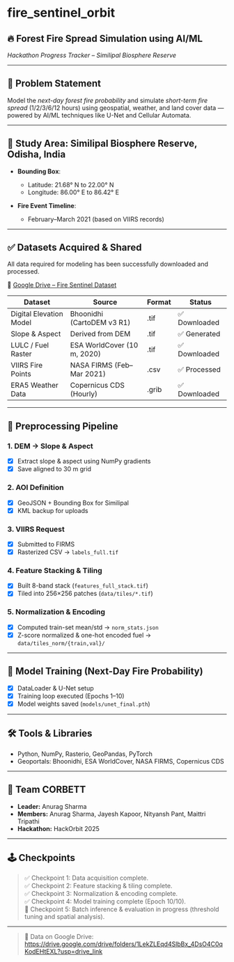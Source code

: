 # fire_sentinel_orbit  
## 🔥 Forest Fire Spread Simulation using AI/ML  
*Hackathon Progress Tracker – Similipal Biosphere Reserve*  

---

## 🚀 Problem Statement

Model the *next-day forest fire probability* and simulate *short-term fire spread* (1/2/3/6/12 hours) using geospatial, weather, and land cover data — powered by AI/ML techniques like U-Net and Cellular Automata.

---

## 📍 Study Area: Similipal Biosphere Reserve, Odisha, India

- **Bounding Box**:  
  - Latitude: 21.68° N to 22.00° N  
  - Longitude: 86.00° E to 86.42° E

- **Fire Event Timeline**:  
  - February–March 2021 (based on VIIRS records)

---

## ✅ Datasets Acquired & Shared

All data required for modeling has been successfully downloaded and processed.

🔗 [Google Drive – Fire Sentinel Dataset](https://drive.google.com/drive/folders/1LekZLEqd4SlbBx_4DsO4C0qKodEHtEXL?usp=drive_link)

| Dataset                   | Source                        | Format   | Status           |
|---------------------------|-------------------------------|----------|------------------|
| Digital Elevation Model   | Bhoonidhi (CartoDEM v3 R1)    | .tif     | ✅ Downloaded    |
| Slope & Aspect            | Derived from DEM              | .tif     | ✅ Generated     |
| LULC / Fuel Raster        | ESA WorldCover (10 m, 2020)   | .tif     | ✅ Downloaded    |
| VIIRS Fire Points         | NASA FIRMS (Feb–Mar 2021)     | .csv     | ✅ Processed     |
| ERA5 Weather Data         | Copernicus CDS (Hourly)       | .grib    | ✅ Downloaded    |

---

## 🔧 Preprocessing Pipeline

### 1. DEM → Slope & Aspect  
- [x] Extract slope & aspect using NumPy gradients  
- [x] Save aligned to 30 m grid  

### 2. AOI Definition  
- [x] GeoJSON + Bounding Box for Similipal  
- [x] KML backup for uploads  

### 3. VIIRS Request  
- [x] Submitted to FIRMS  
- [x] Rasterized CSV → `labels_full.tif`  

### 4. Feature Stacking & Tiling  
- [x] Built 8-band stack (`features_full_stack.tif`)  
- [x] Tiled into 256×256 patches (`data/tiles/*.tif`)  

### 5. Normalization & Encoding  
- [x] Computed train-set mean/std → `norm_stats.json`  
- [x] Z-score normalized & one-hot encoded fuel → `data/tiles_norm/{train,val}/`  

---

## 🧠 Model Training (Next-Day Fire Probability)

- [x] DataLoader & U-Net setup  
- [x] Training loop executed (Epochs 1–10)  
- [x] Model weights saved (`models/unet_final.pth`)  

---

## 🛠 Tools & Libraries

- Python, NumPy, Rasterio, GeoPandas, PyTorch  
- Geoportals: Bhoonidhi, ESA WorldCover, NASA FIRMS, Copernicus CDS  

---

## 👥 Team CORBETT

- **Leader:** Anurag Sharma  
- **Members:** Anurag Sharma, Jayesh Kapoor, Nityansh Pant, Maittri Tripathi  
- **Hackathon:** HackOrbit 2025  

---

## 🕹️ Checkpoints

> ✅ Checkpoint 1: Data acquisition complete.  
> ✅ Checkpoint 2: Feature stacking & tiling complete.  
> ✅ Checkpoint 3: Normalization & encoding complete.  
> ✅ Checkpoint 4: Model training complete (Epoch 10/10).  
> 🔄 Checkpoint 5: Batch inference & evaluation in progress (threshold tuning and spatial analysis).  

---

> 🔗 Data on Google Drive: https://drive.google.com/drive/folders/1LekZLEqd4SlbBx_4DsO4C0qKodEHtEXL?usp=drive_link
